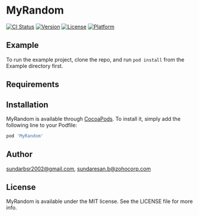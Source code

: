 # MyRandom

[![CI Status](https://img.shields.io/travis/sundarbsr2002@gmail.com/MyRandom.svg?style=flat)](https://travis-ci.org/sundarbsr2002@gmail.com/MyRandom)
[![Version](https://img.shields.io/cocoapods/v/MyRandom.svg?style=flat)](https://cocoapods.org/pods/MyRandom)
[![License](https://img.shields.io/cocoapods/l/MyRandom.svg?style=flat)](https://cocoapods.org/pods/MyRandom)
[![Platform](https://img.shields.io/cocoapods/p/MyRandom.svg?style=flat)](https://cocoapods.org/pods/MyRandom)

## Example

To run the example project, clone the repo, and run `pod install` from the Example directory first.

## Requirements

## Installation

MyRandom is available through [CocoaPods](https://cocoapods.org). To install
it, simply add the following line to your Podfile:

```ruby
pod 'MyRandom'
```

## Author

sundarbsr2002@gmail.com, sundaresan.b@zohocorp.com

## License

MyRandom is available under the MIT license. See the LICENSE file for more info.

